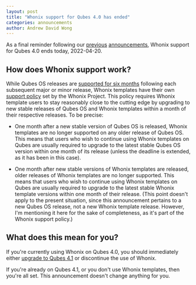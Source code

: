 ```yaml
---
layout: post
title: "Whonix support for Qubes 4.0 has ended"
categories: announcements
author: Andrew David Wong
---
```


As a final reminder following our [previous][] [announcements], Whonix
support for Qubes 4.0 ends today, 2022-04-20.

## How does Whonix support work?

While Qubes OS releases are [supported for six months] following each
subsequent major or minor release, Whonix templates have their own
[support policy] set by the Whonix Project. This policy requires Whonix
template users to stay reasonably close to the cutting edge by upgrading
to new stable releases of Qubes OS and Whonix templates within a month
of their respective releases. To be precise:

- One month after a new stable version of Qubes OS is released, Whonix
  templates are no longer supported on any older release of Qubes OS.
  This means that users who wish to continue using Whonix templates on
  Qubes are usually required to upgrade to the latest stable Qubes OS
  version within one month of its release (unless the deadline is
  extended, as it has been in this case).

- One month after new stable versions of Whonix templates are released,
  older releases of Whonix templates are no longer supported. This means
  that users who wish to continue using Whonix templates on Qubes are
  usually required to upgrade to the latest stable Whonix template
  versions within one month of their release. (This point doesn't apply
  to the present situation, since this announcement pertains to a new
  Qubes OS release, not a new Whonix template release. However, I'm
  mentioning it here for the sake of completeness, as it's part of the
  Whonix support policy.)

## What does this mean for you?

If you're currently using Whonix on Qubes 4.0, you should immediately
either [upgrade to Qubes 4.1] or discontinue the use of Whonix.

If you're already on Qubes 4.1, or you don't use Whonix templates,
then you're all set. This announcement doesn't change anything for you.


[previous]: /news/2022/02/04/qubes-4-1-0/#support-for-older-releases
[announcements]: /news/2022/03/17/whonix-support-for-qubes-4-0-extended/
[supported for six months]: /doc/supported-releases/#qubes-os
[support policy]: /doc/supported-releases/#note-on-whonix-support
[upgrade to Qubes 4.1]: /doc/upgrade/4.1/
